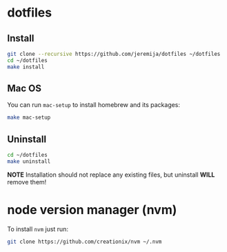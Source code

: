 # dotfiles

## Install

```bash
git clone --recursive https://github.com/jeremija/dotfiles ~/dotfiles
cd ~/dotfiles
make install
```

## Mac OS

You can run `mac-setup` to install homebrew and its packages:

```bash
make mac-setup
```

## Uninstall

```bash
cd ~/dotfiles
make uninstall
```

**NOTE** Installation should not replace any existing files, but uninstall **WILL** remove them!

# node version manager (nvm)

To install `nvm` just run:

```bash
git clone https://github.com/creationix/nvm ~/.nvm
```
